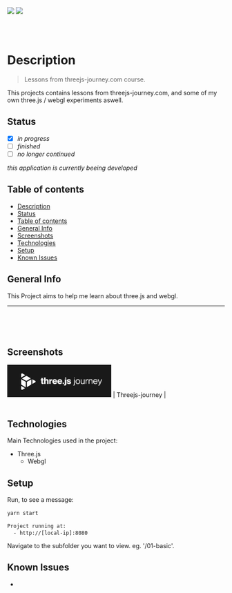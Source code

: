 <img src="https://shields.io/badge/threejs--journey.com-online-green?style=flat-square&logo=statuspal" />

<img src="https://shields.io/badge/course-not_finished-red?style=flat-square&logo=github" />

<br/><br/>

# Description
> Lessons from threejs-journey.com course. 

This projects contains lessons from threejs-journey.com, and some of my own three.js / webgl experiments aswell.

## Status
- [x] _in progress_
- [ ] _finished_
- [ ] _no longer continued_ 

*this application is currently beeing developed*

## Table of contents
  - [Description](#description)
  - [Status](#status)
  - [Table of contents](#table-of-contents)
  - [General Info](#general-info)
  - [Screenshots](#screenshots)
  - [Technologies](#technologies)
  - [Setup](#setup)
  - [Known Issues](#known-issues)
## General Info
This Project aims to help me learn about three.js and webgl.
________
</br></br></br>

## Screenshots
![Threejs-journey](./readme/threejs-journey.png)
| Threejs-journey | <br/><br/>

## Technologies
Main Technologies used in the project: 
* Three.js
  - Webgl

## Setup
Run, to see a message: 
```
yarn start
```
```
Project running at:
  - http://[local-ip]:8080
```
Navigate to the subfolder you want to view. eg. '/01-basic'.

## Known Issues
-